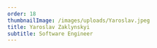 ```yaml
---
order: 18
thumbnailImage: /images/uploads/Yaroslav.jpeg
title: Yaroslav Zaklynskyi
subtitle: Software Engineer
---
```


